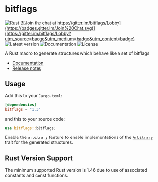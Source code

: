 bitflags
========

[![Rust](https://github.com/bitflags/bitflags/workflows/Rust/badge.svg)](https://github.com/bitflags/bitflags/actions)
[![Join the chat at https://gitter.im/bitflags/Lobby](https://badges.gitter.im/Join%20Chat.svg)](https://gitter.im/bitflags/Lobby?utm_source=badge&utm_medium=badge&utm_content=badge)
[![Latest version](https://img.shields.io/crates/v/bitflags.svg)](https://crates.io/crates/bitflags)
[![Documentation](https://docs.rs/bitflags/badge.svg)](https://docs.rs/bitflags)
![License](https://img.shields.io/crates/l/bitflags.svg)

A Rust macro to generate structures which behave like a set of bitflags

- [Documentation](https://docs.rs/bitflags)
- [Release notes](https://github.com/bitflags/bitflags/releases)

## Usage

Add this to your `Cargo.toml`:

```toml
[dependencies]
bitflags = "1.3"
```

and this to your source code:

```rust
use bitflags::bitflags;
```

Enable the `arbitrary` feature to enable implementations of the [`Arbitrary`]
trait for the generated structures.

[`Arbitrary`]: https://docs.rs/arbitrary/1.0.1/arbitrary/trait.Arbitrary.html

## Rust Version Support

The minimum supported Rust version is 1.46 due to use of associated constants and const functions.
